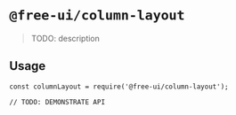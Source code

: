 # `@free-ui/column-layout`

> TODO: description

## Usage

```
const columnLayout = require('@free-ui/column-layout');

// TODO: DEMONSTRATE API
```
